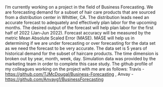 I’m currently working on a project in the field of Business Forecasting.
We are forecasting demand for a subset of hair care products that are sourced from a distribution center in Whittier, CA. The distribution leads need an accurate forecast to adequately and effectively plan labor for the upcoming months.
The desired output of the forecast will help plan labor for the first half of 2022 (Jan-Jun 2022).
Forecast accuracy will be measured by the metric Mean Absolute Scaled Error (MASE). MASE will help us in determining if we are under forecasting or over forecasting for the data set as we need the forecast to be very accurate.
The data set is 5 years of historical demand for the subset of haircare products. The time dimension is broken out by year, month, week, day. Simulation data was provided by the marketing team in order to complete this case study.
The github profile of my colleagues working on the project with me are as follows: Travis - https://github.com/TJMcDougal/Business-Forecasting , Anvay - https://github.com/Anvayg1/BusinessForecasting
